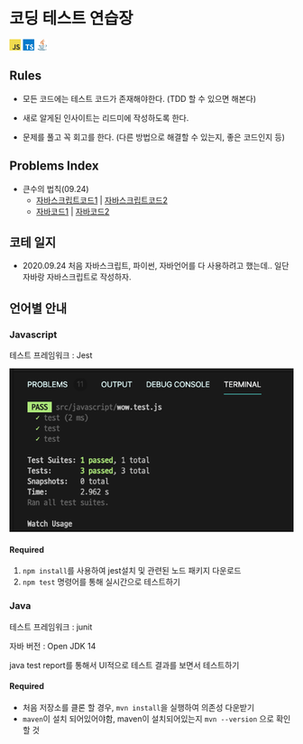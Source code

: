 # 코딩 테스트 연습장

<code><img height="20" src="https://raw.githubusercontent.com/github/explore/80688e429a7d4ef2fca1e82350fe8e3517d3494d/topics/javascript/javascript.png"></code>
<code><img height="20" src="https://raw.githubusercontent.com/github/explore/80688e429a7d4ef2fca1e82350fe8e3517d3494d/topics/typescript/typescript.png"></code>
<code><img height="20" src="https://raw.githubusercontent.com/github/explore/80688e429a7d4ef2fca1e82350fe8e3517d3494d/topics/java/java.png"></code>

## Rules

- 모든 코드에는 테스트 코드가 존재해야한다. (TDD 할 수 있으면 해본다)

- 새로 알게된 인사이트는 리드미에 작성하도록 한다.

- 문제를 풀고 꼭 회고를 한다. (다른 방법으로 해결할 수 있는지, 좋은 코드인지 등)

## Problems Index

- 큰수의 법칙(09.24)
  - [자바스크립트코드1](https://github.com/slow-slow-quick-quick/coding-test-repository/blob/master/codes/javascript/src/book/%ED%81%B0%EC%88%98%EC%9D%98%EB%B2%95%EC%B9%99/solution/p1.test.js) | [자바스크립트코드2](https://github.com/slow-slow-quick-quick/coding-test-repository/blob/master/codes/javascript/src/book/%ED%81%B0%EC%88%98%EC%9D%98%EB%B2%95%EC%B9%99/solution/p2.test.js)
  - [자바코드1](https://github.com/slow-slow-quick-quick/coding-test-repository/blob/master/codes/java/src/main/java/code/book/%ED%81%B0%EC%88%98%EC%9D%98%EB%B2%95%EC%B9%99/solution/P1.java) | [자바코드2](https://github.com/slow-slow-quick-quick/coding-test-repository/blob/master/codes/java/src/main/java/code/book/%ED%81%B0%EC%88%98%EC%9D%98%EB%B2%95%EC%B9%99/solution/P1.java)

## 코테 일지

- 2020.09.24 처음 자바스크립트, 파이썬, 자바언어를 다 사용하려고 했는데.. 일단 자바랑 자바스크립트로 작성하자.

## 언어별 안내

### Javascript

테스트 프레임워크 : Jest

![Javascript1](./images/9cr66n99ot-2020-09-19-21-44-09.png)

#### Required

1. `npm install`를 사용하여 jest설치 및 관련된 노드 패키지 다운로드
2. `npm test` 명령어를 통해 실시간으로 테스트하기

### Java

테스트 프레임워크 : junit

자바 버전 : Open JDK 14

java test report를 통해서 UI적으로 테스트 결과를 보면서 테스트하기

#### Required

- 처음 저장소를 클론 할 경우, `mvn install`을 실행하여 의존성 다운받기
- `maven`이 설치 되어있어야함, maven이 설치되어있는지 `mvn --version` 으로 확인 할 것
